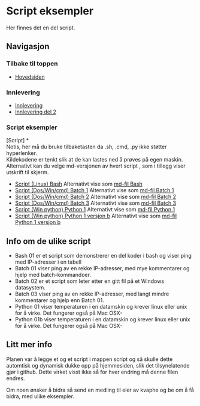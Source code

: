 # Script eksempler
Her finnes det en del script.
## Navigasjon
### Tilbake til toppen
- [Hovedsiden](../README.md)
### Innlevering
- [Innlevering](../innlevering/innlevering001.md)
- [Innlevering del 2](../innlevering/innlevering002_lite_tekst_noe_kode.md)
### Script eksempler
[Script] *  
Notis, her må du bruke tilbaketasten da .sh, .cmd, .py ikke støtter hyperlenker.  
Kildekodene er tenkt slik at de kan lastes ned å prøves på egen maskin.  
Alternativt kan du velge md-versjonen av hvert script , som i tillegg viser utskrift til skjerm.  
- [Script (Linux) Bash](./bash01.sh) Alternativt vise som [md-fil Bash](./bash01_sh.md)  
- [Script (Dos/Win/cmd) Batch 1](./batch01.cmd) Alternativt vise som [md-fil Batch 1](./batch01_cmd.md) 
- [Script (Dos/Win/cmd) Batch 2](./batch02.cmd) Alternativt vise som [md-fil Batch 2](./batch02_cmd.md)
- [Script (Dos/Win/cmd) Batch 3](./batch03.cmd) Alternativt vise som [md-fil Batch 3](./batch03_cmd.md)
- [Script (Win python) Python 1](./python01.py) Alternativt vise som [md-fil Python 1](./python01_py.md)
- [Script (Win python) Python 1 versjon b](./python01b.py) Alternativt vise som [md-fil Python 1 versjon b](./python01b_py.md)
<!-- 
- [Script (Linux python) Python 2](./python02.py) NB ikke klar enda 
- [Script (OS uavhengig python) Python 3](./python03.py) NB ikke klar enda 
-->
## Info om de ulike script
* Bash 01 er et script som demonstrerer en del koder i bash og viser ping med IP-adresser i en tabell
* Batch 01 viser ping av en rekke IP-adresser, med mye kommentarer og hjelp med batch-kommandoer.
* Batch 02 er et script som leter etter en gitt fil på et Windows datasystem.
* Batch 03 viser ping av en rekke IP-adresser, med langt mindre kommentarer og hjelp enn Batch 01.
* Python 01 viser temperaturen i en datamskin og krever linux eller unix for å virke. Det fungerer også på Mac OSX-
* Python 01b viser temperaturen i en datamskin og krever linux eller unix for å virke. Det fungerer også på Mac OSX-

## Litt mer info
Planen var å legge et og et script i mappen script og så skulle dette automtisk og dynamisk dukke opp på hjemmesiden, slik det   tilsynelatende gjør i github. Dette virket visst ikke så for hver endring må denne filen endres.  

Om noen ønsker å bidra så send en medling til eier av kvaphe og be om å få bidra, med ulike eksempler.  

